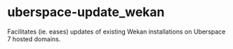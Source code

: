 # uberspace-update_wekan
Facilitates (ie. eases) updates of existing Wekan installations on Uberspace 7 hosted domains.
